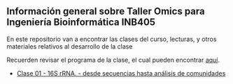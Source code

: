 ## Información general sobre Taller Omics para Ingeniería Bioinformática INB405


En este repositorio van a encontrar las clases del curso, lecturas, y otros materiales relativos al desarrollo de la clase 

Recuerden revisar el programa de la clase, el cual pueden encontrar [aquí](https://github.com/talleromics/materiales/raw/master/taller_omics_programa_2018.pdf).  

- [Clase 01 - 16S rRNA. - desde secuencias hasta análisis de comunidades]()  
